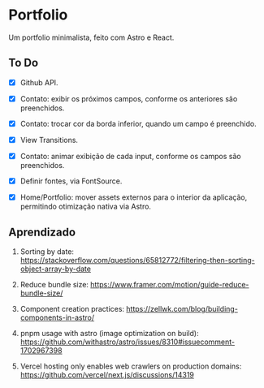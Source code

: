 # Portfolio

Um portfolio minimalista, feito com Astro e React.

## To Do

- [x] Github API.

- [x] Contato: exibir os próximos campos, conforme os anteriores são preenchidos.

- [x] Contato: trocar cor da borda inferior, quando um campo é preenchido.

- [x] View Transitions.

- [x] Contato: animar exibição de cada input, conforme os campos são preenchidos.

- [x] Definir fontes, via FontSource.

- [x] Home/Portfolio: mover assets externos para o interior da aplicação, permitindo otimização nativa via Astro.

## Aprendizado

1. Sorting by date: https://stackoverflow.com/questions/65812772/filtering-then-sorting-object-array-by-date

2. Reduce bundle size: https://www.framer.com/motion/guide-reduce-bundle-size/

3. Component creation practices: https://zellwk.com/blog/building-components-in-astro/

4. pnpm usage with astro (image optimization on build): https://github.com/withastro/astro/issues/8310#issuecomment-1702967398

5. Vercel hosting only enables web crawlers on production domains: https://github.com/vercel/next.js/discussions/14319
